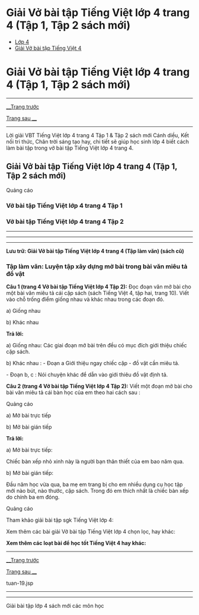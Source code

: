 # Giải Vở bài tập Tiếng Việt lớp 4 trang 4 (Tập 1, Tập 2 sách mới)

  * [Lớp 4](https://vietjack.com/series/lop-4.jsp)
  * [Giải Vở bài tập Tiếng Việt 4](https://vietjack.com/giai-vo-bai-tap-tieng-viet-4/index.jsp)



# Giải Vở bài tập Tiếng Việt lớp 4 trang 4 (Tập 1, Tập 2 sách mới)

* * *

[__Trang trước](https://vietjack.com/giai-vo-bai-tap-tieng-viet-4/tuan-19.jsp)

[Trang sau __](https://vietjack.com/giai-vo-bai-tap-tieng-viet-4/tuan-19.jsp)

* * *

Lời giải VBT Tiếng Việt lớp 4 trang 4 Tập 1 & Tập 2 sách mới Cánh diều, Kết nối tri thức, Chân trời sáng tạo hay, chi tiết sẽ giúp học sinh lớp 4 biết cách làm bài tập trong vở bài tập Tiếng Việt lớp 4 trang 4.

## Giải Vở bài tập Tiếng Việt lớp 4 trang 4 (Tập 1, Tập 2 sách mới)

Quảng cáo

### **Vở bài tập Tiếng Việt lớp 4 trang 4 Tập 1**

### **Vở bài tập Tiếng Việt lớp 4 trang 4 Tập 2**

* * *

* * *

* * *

**Lưu trữ: Giải Vở bài tập Tiếng Việt lớp 4 trang 4 (Tập làm văn) (sách cũ)**

### **Tập làm văn: Luyện tập xây dựng mở bài trong bài văn miêu tả đồ vật**

**Câu 1 (trang 4 Vở bài tập Tiếng Việt lớp 4 Tập 2):** Đọc đoạn văn mở bài cho một bài văn miêu tả cái cặp sách (sách Tiếng Việt 4, tập hai, trang 10). Viết vào chỗ trống điểm giống nhau và khác nhau trong các đoạn đó.

a) Giống nhau 

b) Khác nhau 

**Trả lời:**

a) Giống nhau: Các giai đoạn mở bài trên đều có mục đích giới thiệu chiếc cặp sách. 

b) Khác nhau : - Đoạn a Giới thiệu ngay chiếc cặp - đồ vật cần miêu tả. 

\- Đoạn b, c : Nói chuyện khác để dẫn vào giới thiêu đồ vật định tả. 

**Câu 2 (trang 4 Vở bài tập Tiếng Việt lớp 4 Tập 2):** Viết một đoạn mở bài cho bài văn miêu tả cái bàn học của em theo hai cách sau :

Quảng cáo

a) Mở bài trực tiếp 

b) Mở bài gián tiếp 

**Trả lời:**

a) Mở bài trực tiếp:

Chiếc bàn xếp nhỏ xinh này là người bạn thân thiết của em bao năm qua. 

b) Mở bài gián tiếp:

Đầu năm học vừa qua, ba mẹ em trang bị cho em nhiều dụng cụ học tập mới nào bút, nào thước, cặp sách. Trong đó em thích nhất là chiếc bàn xếp do chính ba em đóng. 

Quảng cáo

Tham khảo giải bài tập sgk Tiếng Việt lớp 4:

Xem thêm các bài giải Vở bài tập Tiếng Việt lớp 4 chọn lọc, hay khác:

**Xem thêm các loạt bài để học tốt Tiếng Việt 4 hay khác:**

* * *

[__Trang trước](https://vietjack.com/giai-vo-bai-tap-tieng-viet-4/tuan-19.jsp)

[Trang sau __](https://vietjack.com/giai-vo-bai-tap-tieng-viet-4/tuan-19.jsp)

tuan-19.jsp

* * *

* * *

Giải bài tập lớp 4 sách mới các môn học
